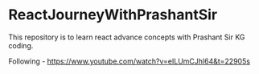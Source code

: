 # ReactJourneyWithPrashantSir
This repository is to learn react advance concepts with Prashant Sir KG coding.

Following - https://www.youtube.com/watch?v=eILUmCJhl64&t=22905s
